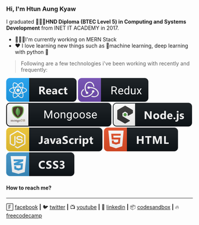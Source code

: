 ### Hi, I'm Htun Aung Kyaw

I graduated 👨🏿‍🎓**HND Diploma (BTEC Level 5) in Computing and Systems Development** from INET IT ACADEMY in 2017.

- 🧑🏿‍💻I'm currently working on MERN Stack
- ♥️ I love learning new things such as 🤖machine learning, deep learning with python 🐍

> Following are a few technologies i've been working with recently and frequently:
<div>
<img src="https://github.com/HtunAungKyaw/HtunAungKyaw/blob/master/assets/react.svg" alt="example badge" style="vertical-align:top margin:6px 4px">
<img src="https://github.com/HtunAungKyaw/HtunAungKyaw/blob/master/assets/redux.svg" alt="example badge" style="vertical-align:top margin:6px 4px">
<img src="https://github.com/HtunAungKyaw/HtunAungKyaw/blob/master/assets/mongoose.svg" alt="example badge" style="vertical-align:top margin:6px 4px">
<img src="https://github.com/HtunAungKyaw/HtunAungKyaw/blob/master/assets/nodejs.svg" alt="example badge" style="vertical-align:top margin:6px 4px">
<img src="https://github.com/HtunAungKyaw/HtunAungKyaw/blob/master/assets/js.svg" alt="example badge" style="vertical-align:top margin:6px 4px">
<img src="https://github.com/HtunAungKyaw/HtunAungKyaw/blob/master/assets/html.svg" alt="example badge" style="vertical-align:top margin:6px 4px">
<img src="https://github.com/HtunAungKyaw/HtunAungKyaw/blob/master/assets/css.svg" alt="example badge" style="vertical-align:top margin:6px 4px">  
</div>

#### How to reach me?

<hr/>

🄵 [facebook](https://www.facebook.com/htunagkyaw.hak) **|**
🐦 [twitter](http://twitter.com/htun_aung_kyaw) **|**
📺 [youtube](https://www.youtube.com/channel/UCrPfrxmuZAh3ok7DKqy488g?view_as=subscriber) **|**
👔 [linkedin](https://www.linkedin.com/in/htun-aung-kyaw-3b6b6815a) **|**
📦 [codesandbox](https://codesandbox.io/u/HtunAungKyaw) **|**
🔥 [freecodecamp](https://www.freecodecamp.org/fcc0d6b7701-43b3-423b-b740-7f6f2348e6a9)
